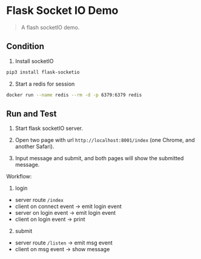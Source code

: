 # Flask Socket IO Demo

> A flash socketIO demo.

## Condition

1. Install socketIO

```sh
pip3 install flask-socketio
```

2. Start a redis for session

```sh
docker run --name redis --rm -d -p 6379:6379 redis
```

## Run and Test

1. Start flask socketIO server.

2. Open two page with url `http://localhost:8001/index` (one Chrome, and another Safari).

3. Input message and submit, and both pages will show the submitted message.

Workflow:

1. login
  - server route `/index`
  - client on connect event -> emit login event
  - server on login event -> emit login event
  - client on login event -> print

2. submit
  - server route `/listen` -> emit msg event
  - client on msg event -> show message

